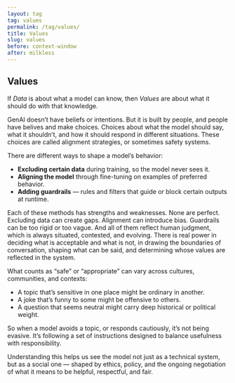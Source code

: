 ```yaml
---
layout: tag
tag: values
permalink: /tag/values/
title: Values
slug: values
before: context-window
after: milkless
---
```


## Values

If *Data* is about what a model can know, then *Values* are about what it should do with that knowledge. 

GenAI doesn’t have beliefs or intentions. But it is built by people, and people have belives and make choices. Choices about what the model should say, what it shouldn’t, and how it should respond in different situations. These choices are called alignment strategies, or sometimes safety systems.

There are different ways to shape a model’s behavior:
- **Excluding certain data** during training, so the model never sees it.
- **Aligning the model** through fine-tuning on examples of preferred behavior.
- **Adding guardrails** — rules and filters that guide or block certain outputs at runtime.

Each of these methods has strengths and weaknesses. None are perfect. Excluding data can create gaps. Alignment can introduce bias. Guardrails can be too rigid or too vague. And all of them reflect human judgment, which is always situated, contested, and evolving. There is real power in deciding what is acceptable and what is not, in drawing the boundaries of conversation, shaping what can be said, and determining whose values are reflected in the system.

What counts as “safe” or “appropriate” can vary across cultures, communities, and contexts:
- A topic that’s sensitive in one place might be ordinary in another.
- A joke that’s funny to some might be offensive to others.
- A question that seems neutral might carry deep historical or political weight.

So when a model avoids a topic, or responds cautiously, it’s not being evasive. It’s following a set of instructions designed to balance usefulness with responsibility.

Understanding this helps us see the model not just as a technical system, but as a social one — shaped by ethics, policy, and the ongoing negotiation of what it means to be helpful, respectful, and fair.
